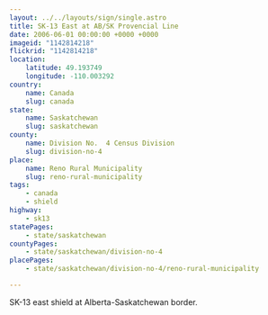 ```yaml
---
layout: ../../layouts/sign/single.astro
title: SK-13 East at AB/SK Provencial Line
date: 2006-06-01 00:00:00 +0000 +0000
imageid: "1142814218"
flickrid: "1142814218"
location:
    latitude: 49.193749
    longitude: -110.003292
country:
    name: Canada
    slug: canada
state:
    name: Saskatchewan
    slug: saskatchewan
county:
    name: Division No.  4 Census Division
    slug: division-no-4
place:
    name: Reno Rural Municipality
    slug: reno-rural-municipality
tags:
    - canada
    - shield
highway:
    - sk13
statePages:
    - state/saskatchewan
countyPages:
    - state/saskatchewan/division-no-4
placePages:
    - state/saskatchewan/division-no-4/reno-rural-municipality

---
```

SK-13 east shield at Alberta-Saskatchewan border.